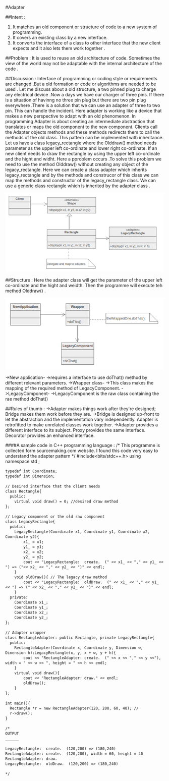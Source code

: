 #Adapter

##Intent :
1. It matches an old component or structure of code to a new system of programming.
1. It covers an existing class by a new interface.
1. It converts the interface of a class to other interface that the new client expects and it also lets them work together .

##Problem :
 It is used to reuse an old architecture of code. Sometimes the view of the world may not be adaptable with the internal architecture of the code .

##Discussion :
 Interface of programming or coding style or requirements are changed .But a old formation or code or algorithms are 
needed to be used .
	Let me discuss about a old structure, a two pinned plug to charge any electrical device .Now a days we have our charger 
of three pins. If there is a situation of havinng no three pin plug but there are two pin plug everywhere .There is a solution that we can use an adapter of three to two pin. This can handle the incident. Here adapter is working like a device that makes a new perspective to adapt with an old phenomenon.
	In programming Adapter is about creating an intermediate abstraction that translates or maps the old component to the
new component. Clients call the Adapter objects methods and these methods redirects them to call the methods of the old class. This pattern can be implemented with inheritance.
	Let us have a class legacy_rectangle where the Olddraw() method needs parameter as the upper left co-ordinate and lower
right co-ordinate. If an new client needs to draw the rectangle by using the upper left co-ordinate and the hight and widht. Here a pproblem occurs .To solve this problem we need to use the method Olddraw() without creating any object of the legacy_rectangle. 
	Here we can create a class adapter which inherits legacy_rectangle and by the methods and construcor of this class we
can map the methods and constructor of the legacy_rectangle class. We can use a generic class rectangle which is inherited by the adapter class .

![Adapter Souce Code](discuss.png)

##Structure :
Here the adapter class will get the parameter of the upper left co-ordinate and the hight and weidth. Then the programme 
will execute teh method Olddraw() .

![Adapter Structure UML Diagram](structure.png)

->New application-
	->requires a interface to use doThat() method by different relevant parameters.
->Wrapper class-
	->This class makes the mapping of the required method of LegacyComponent.
->LegacyComponent-
	->LegacyComponent is the raw class containing the rae method doThat()

##Rules of thumb :
->Adapter makes things work after they're designed; Bridge makes them work before they are.
->Bridge is designed up-front to let the abstraction and the implementation vary independently. Adapter is retrofitted
to make unrelated classes work together.
->Adapter provides a different interface to its subject. Proxy provides the same interface. Decorator provides an
enhanced interface.

####A sample code in C++ programming language :
    /*
      This programme is collected form sourcemaking.com website.
      I found this code very easy to understand the adapter pattern
    */
    #include<bits/stdc++.h>
    using namespace std ; 

    typedef int Coordinate;
    typedef int Dimension;

    // Desired interface that the client needs
    class Rectangle{
      public:
        virtual void draw() = 0; //desired draw method
    };

    // Legacy component or the old raw component
    class LegacyRectangle{
      public:
        LegacyRectangle(Coordinate x1, Coordinate y1, Coordinate x2, Coordinate y2){
            x1_ = x1;
            y1_ = y1;
            x2_ = x2;
            y2_ = y2;
            cout << "LegacyRectangle:  create.  (" << x1_ << "," << y1_ << ") => ("<< x2_ << "," << y2_ << ")" << endl;
        }
        void oldDraw(){ // The legacy draw method
            cout << "LegacyRectangle:  oldDraw.  (" << x1_ << "," << y1_ << ") => (" << x2_ << "," << y2_ << ")" << endl;
        }
      private:
        Coordinate x1_;
        Coordinate y1_;
        Coordinate x2_;
        Coordinate y2_;
    };

    // Adapter wrapper 
    class RectangleAdapter: public Rectangle, private LegacyRectangle{
      public:
        RectangleAdapter(Coordinate x, Coordinate y, Dimension w, Dimension h):LegacyRectangle(x, y, x + w, y + h){
            cout << "RectangleAdapter: create.  (" << x << "," << y <<"), width = " << w << ", height = " << h << endl;
        }
        virtual void draw(){
            cout << "RectangleAdapter: draw." << endl;
            oldDraw();
        }
    };

    int main(){
      Rectangle *r = new RectangleAdapter(120, 200, 60, 40); // 
      r->draw();
    }

    /*
    OUTPUT
    ______

    LegacyRectangle:  create.  (120,200) => (180,240)
    RectangleAdapter: create.  (120,200), width = 60, height = 40
    RectangleAdapter: draw.
    LegacyRectangle:  oldDraw.  (120,200) => (180,240)

    */